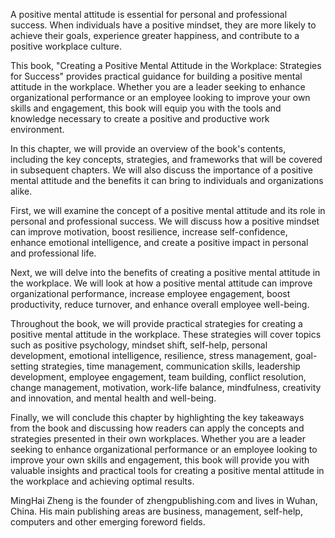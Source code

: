 

A positive mental attitude is essential for personal and professional success. When individuals have a positive mindset, they are more likely to achieve their goals, experience greater happiness, and contribute to a positive workplace culture.

This book, "Creating a Positive Mental Attitude in the Workplace: Strategies for Success" provides practical guidance for building a positive mental attitude in the workplace. Whether you are a leader seeking to enhance organizational performance or an employee looking to improve your own skills and engagement, this book will equip you with the tools and knowledge necessary to create a positive and productive work environment.

In this chapter, we will provide an overview of the book's contents, including the key concepts, strategies, and frameworks that will be covered in subsequent chapters. We will also discuss the importance of a positive mental attitude and the benefits it can bring to individuals and organizations alike.

First, we will examine the concept of a positive mental attitude and its role in personal and professional success. We will discuss how a positive mindset can improve motivation, boost resilience, increase self-confidence, enhance emotional intelligence, and create a positive impact in personal and professional life.

Next, we will delve into the benefits of creating a positive mental attitude in the workplace. We will look at how a positive mental attitude can improve organizational performance, increase employee engagement, boost productivity, reduce turnover, and enhance overall employee well-being.

Throughout the book, we will provide practical strategies for creating a positive mental attitude in the workplace. These strategies will cover topics such as positive psychology, mindset shift, self-help, personal development, emotional intelligence, resilience, stress management, goal-setting strategies, time management, communication skills, leadership development, employee engagement, team building, conflict resolution, change management, motivation, work-life balance, mindfulness, creativity and innovation, and mental health and well-being.

Finally, we will conclude this chapter by highlighting the key takeaways from the book and discussing how readers can apply the concepts and strategies presented in their own workplaces. Whether you are a leader seeking to enhance organizational performance or an employee looking to improve your own skills and engagement, this book will provide you with valuable insights and practical tools for creating a positive mental attitude in the workplace and achieving optimal results.

MingHai Zheng is the founder of zhengpublishing.com and lives in Wuhan, China. His main publishing areas are business, management, self-help, computers and other emerging foreword fields.
